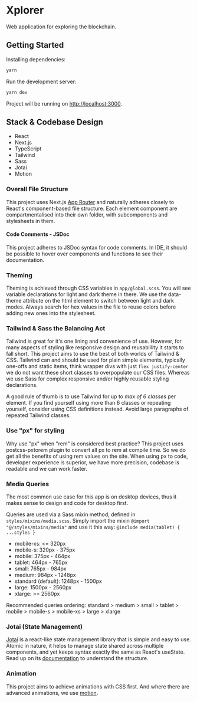 # Xplorer

Web application for exploring the blockchain.

## Getting Started

Installing dependencies:

```bash
yarn
```

Run the development server:

```bash
yarn dev
```

Project will be running on [http://localhost:3000](http://localhost:3000).

## Stack & Codebase Design

- React
- Next.js
- TypeScript
- Tailwind
- Sass
- Jotai
- Motion

### Overall File Structure

This project uses Next.js [App Router](https://nextjs.org/docs/app/building-your-application/routing) and naturally
adheres closely to React's component-based file structure. Each element component are compartmentalised into their own
folder, with subcomponents and stylesheets in them.

#### Code Comments - JSDoc

This project adheres to JSDoc syntax for code comments. In IDE, it should be possible to hover over components and functions to see their documentation.

### Theming

Theming is achieved through CSS variables in `app/global.scss`. You will see variable declarations for light
and dark theme in there. We use the data-theme attribute on the html
element to switch between light and dark modes. Always search for hex values in the file to reuse colors before adding
new ones into the stylesheet.

### Tailwind & Sass the Balancing Act

Tailwind is great for it's one lining and convenience of use. However, for many aspects of styling like responsive
design
and reusablility it starts to fall short. This project aims to use the best of both worlds of Tailwind & CSS. Tailwind
can and should be used
for plain
simple elements, typically one-offs and static items, think wrapper divs with just `flex justify-center` we do not want
these short classes to overpopulate our CSS files. Whereas we use Sass for complex responsive and/or highly reusable
styling declarations.

A good rule of thumb is to use Tailwind for up to _max of 6 classes_ per element. If you find yourself using more than 6
classes or
repeating
yourself, consider
using CSS definitions instead. Avoid large paragraphs of repeated Tailwind classes.

### Use "px" for styling

Why use "px" when "rem" is considered best practice? This project uses postcss-pxtorem plugin to convert all px to rem
at
compile time. So we do get all the benefits of using rem values on the site. When using px to code, developer experience
is superior, we have more precision, codebase is readable and we can work faster.

### Media Queries

The most common use case for this app is on desktop devices, thus it makes sense to design and code for desktop first.

Queries are used via a Sass mixin method, defined in `styles/mixins/media.scss`. Simply import the
mixin `@import "@/styles/mixins/media"` and use it this way: `@include media(tablet) { ...styles }`

- mobile-xs: <= 320px
- mobile-s: 320px - 375px
- mobile: 375px - 464px
- tablet: 464px - 765px
- small: 765px - 984px
- medium: 984px - 1248px
- standard (default): 1248px - 1500px
- large: 1500px - 2560px
- xlarge: >= 2560px

Recommended queries ordering:
standard > medium > small > tablet > mobile > mobile-s > mobile-xs > large > xlarge

### Jotai (State Management)

[Jotai](https://jotai.org/) is a react-like state management library that is simple and easy to use. Atomic in nature,
it helps to manage state shared across multiple components, and yet keeps syntax exactly the same as React's useState.
Read up on its [documentation](https://jotai.org/docs/introduction) to understand the structure.

### Animation

This project aims to achieve animations with CSS first. And where there are advanced animations, we
use [motion](https://motion.dev).